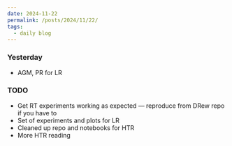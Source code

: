 ```yaml
---
date: 2024-11-22
permalink: /posts/2024/11/22/
tags:
  - daily blog
---
```


### Yesterday
- AGM, PR for LR

### TODO
- Get RT experiments working as expected — reproduce from DRew repo if you have to
- Set of experiments and plots for LR
- Cleaned up repo and notebooks for HTR
- More HTR reading

